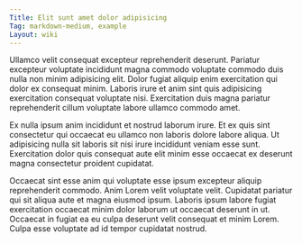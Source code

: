 ```yaml
---
Title: Elit sunt amet dolor adipisicing
Tag: markdown-medium, example
Layout: wiki
---
```

Ullamco velit consequat excepteur reprehenderit deserunt. Pariatur excepteur voluptate incididunt magna commodo voluptate commodo duis nulla non minim adipisicing elit. Dolor fugiat aliquip enim exercitation qui dolor ex consequat minim. Laboris irure et anim sint quis adipisicing exercitation consequat voluptate nisi. Exercitation duis magna pariatur reprehenderit cillum voluptate labore ullamco commodo amet.

Ex nulla ipsum anim incididunt et nostrud laborum irure. Et ex quis sint consectetur qui occaecat eu ullamco non laboris dolore labore aliqua. Ut adipisicing nulla sit laboris sit nisi irure incididunt veniam esse sunt. Exercitation dolor quis consequat aute elit minim esse occaecat ex deserunt magna consectetur proident cupidatat.

Occaecat sint esse anim qui voluptate esse ipsum excepteur aliquip reprehenderit commodo. Anim Lorem velit voluptate velit. Cupidatat pariatur qui sit aliqua aute et magna eiusmod ipsum. Laboris ipsum labore fugiat exercitation occaecat minim dolor laborum ut occaecat deserunt in ut. Occaecat in fugiat ea eu culpa deserunt velit consequat et minim Lorem. Culpa esse voluptate ad id tempor cupidatat nostrud.
